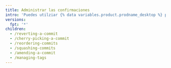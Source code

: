 ```yaml
---
title: Administrar las confirmaciones
intro: 'Puedes utilziar {% data variables.product.prodname_desktop %} para modificar, seleccionar, reordenar, revertir y combinar las confirmaciones.'
versions:
  fpt: '*'
children:
  - /reverting-a-commit
  - /cherry-picking-a-commit
  - /reordering-commits
  - /squashing-commits
  - /amending-a-commit
  - /managing-tags
---
```


